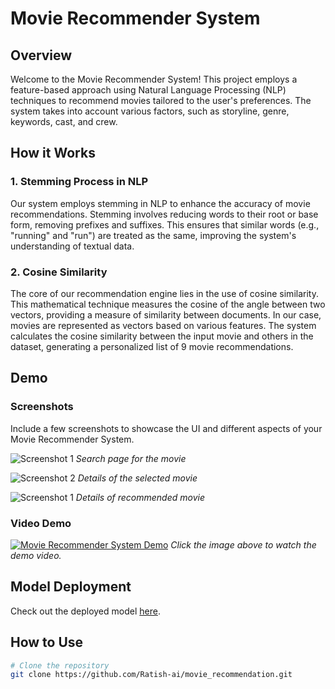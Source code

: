 # Movie Recommender System

## Overview

Welcome to the Movie Recommender System! This project employs a feature-based approach using Natural Language Processing (NLP) techniques to recommend movies tailored to the user's preferences. The system takes into account various factors, such as storyline, genre, keywords, cast, and crew.

## How it Works

### 1. Stemming Process in NLP

Our system employs stemming in NLP to enhance the accuracy of movie recommendations. Stemming involves reducing words to their root or base form, removing prefixes and suffixes. This ensures that similar words (e.g., "running" and "run") are treated as the same, improving the system's understanding of textual data.

### 2. Cosine Similarity

The core of our recommendation engine lies in the use of cosine similarity. This mathematical technique measures the cosine of the angle between two vectors, providing a measure of similarity between documents. In our case, movies are represented as vectors based on various features. The system calculates the cosine similarity between the input movie and others in the dataset, generating a personalized list of 9 movie recommendations.

## Demo

### Screenshots

Include a few screenshots to showcase the UI and different aspects of your Movie Recommender System.

![Screenshot 1](/output/Screenshot%202024-01-10%20at%2011.30.44 AM.png)
*Search page for the movie*

![Screenshot 2](/output/Screenshot%202024-01-10%20at%2011.34.33 AM.png)
*Details of the selected movie*

![Screenshot 1](/output/Screenshot%202024-01-10%20at%2011.34.42 AM.png)
*Details of recommended movie*

### Video Demo

[![Movie Recommender System Demo](/output/Screenshot%202024-01-10%20at%2011.30.44 AM.png)](/output/Screen%20Recording%202024-01-10%20at%2011.32.27 AM.mov)
*Click the image above to watch the demo video.*

## Model Deployment

Check out the deployed model [here](https://movierecommendation-ratish.streamlit.app/).

## How to Use


```bash
# Clone the repository
git clone https://github.com/Ratish-ai/movie_recommendation.git